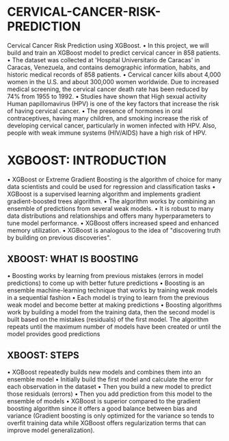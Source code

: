 # CERVICAL-CANCER-RISK-PREDICTION
Cervical Cancer Risk Prediction using XGBoost. 
•	In this project, we will build and train an XGBoost model to predict cervical cancer in 858 patients.
•	The dataset was collected at 'Hospital Universitario de Caracas' in Caracas, Venezuela, and contains demographic information, habits, and historic medical records of 858 patients.
•	Cervical cancer kills about 4,000 women in the U.S. and about 300,000 women worldwide. Due to increased medical screening, the cervical cancer death rate has been reduced by 74% from 1955 to 1992.
•	Studies have shown that High sexual activity Human papillomavirus (HPV) is one of the key factors that increase the risk of having cervical cancer.
•	The presence of hormones in oral contraceptives, having many children, and smoking increase the risk of developing cervical cancer, particularly in women infected with HPV. Also, people with weak immune systems (HIV/AIDS) have a high risk of HPV.


# XGBOOST: INTRODUCTION
•	XGBoost or Extreme Gradient Boosting is the algorithm of choice for many data scientists and could be used for regression and classification tasks
•	XGBoost is a supervised learning algorithm and implements gradient gradient-boosted trees algorithm.
•	The algorithm works by combining an ensemble of predictions from several weak models.
•	It is robust to many data distributions and relationships and offers many hyperparameters to tune model performance.
•	XGBoost offers increased speed and enhanced memory utilization.
•	XGBoost is analogous to the idea of "discovering truth by building on previous discoveries".

## XBOOST: WHAT IS BOOSTING
•	Boosting works by learning from previous mistakes (errors in model predictions) to come up with better future predictions
•	Boosting is an ensemble machine-learning technique that works by training weak models in a sequential fashion
•	Each model is trying to learn from the previous weak model and become better at making predictions
•	Boosting algorithms work by building a model from the training data, then the second model is built based on the mistakes (residuals) of the first model. The algorithm repeats until the maximum number of models have been created or until the model provides good predictions


## XBOOST: STEPS
•	XGBoost repeatedly builds new models and combines them into an ensemble model
•	Initially build the first model and calculate the error for each observation in the dataset
•	Then you build a new model to predict those residuals (errors)
•	Then you add prediction from this model to the ensemble of models
•	XGBoost is superior compared to the gradient boosting algorithm since it offers a good balance between bias and variance (Gradient boosting is only optimized for the variance so tends to overfit training data while XGBoost offers regularization terms that can improve model generalization).
